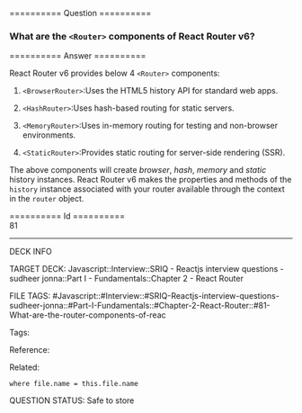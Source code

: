 ========== Question ==========  

### What are the `<Router>` components of React Router v6?  

========== Answer ==========  

React Router v6 provides below 4 `<Router>` components:

1.  `<BrowserRouter>`:Uses the HTML5 history API for standard web apps.

2.  `<HashRouter>`:Uses hash-based routing for static servers.

3.  `<MemoryRouter>`:Uses in-memory routing for testing and non-browser environments.

4.  `<StaticRouter>`:Provides static routing for server-side rendering (SSR).

The above components will create _browser_, _hash_, _memory_ and _static_ history instances. React Router v6 makes the properties and methods of the `history` instance associated with your router available through the context in the `router` object.

========== Id ==========  
81

---

DECK INFO

TARGET DECK: Javascript::Interview::SRIQ - Reactjs interview questions - sudheer jonna::Part I - Fundamentals::Chapter 2 - React Router

FILE TAGS: #Javascript::#Interview::#SRIQ-Reactjs-interview-questions-sudheer-jonna::#Part-I-Fundamentals::#Chapter-2-React-Router::#81-What-are-the-router-components-of-reac

Tags:

Reference:

Related:

```dataview
where file.name = this.file.name
```
QUESTION STATUS: Safe to store
